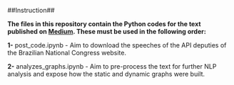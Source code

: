 ##Instruction##

**The files in this repository contain the Python codes for the text published on [Medium](https://). These must be used in the following order:**

**1-** post_code.ipynb - Aim to download the speeches of the API deputies of the Brazilian National Congress website.

**2-** analyzes_graphs.ipynb - Aim to pre-process the text for further NLP analysis and expose how the static and dynamic graphs were built.
